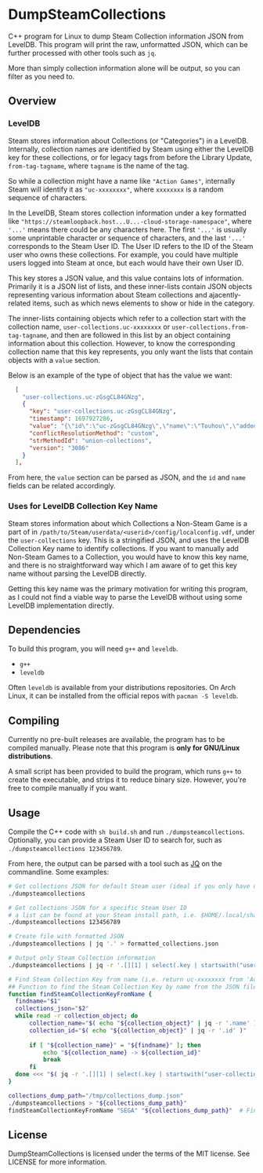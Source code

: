 # DumpSteamCollections
C++ program for Linux to dump Steam Collection information JSON from LevelDB. This program will print the raw, unformatted JSON, which can be further processed with other tools such as `jq`.

More than simply collection information alone will be output, so you can filter as you need to.

## Overview
### LevelDB
Steam stores information about Collections (or "Categories") in a LevelDB. Internally, collection names are identified by Steam using either the LevelDB key for these collections, or for legacy tags from before the Library Update, `from-tag-tagname`, where `tagname` is the name of the tag.

So while a collection might have a name like `"Action Games"`, internally Steam will identify it as `"uc-xxxxxxxx"`, where `xxxxxxxx` is a random sequence of characters.

In the LevelDB, Steam stores collection information under a key formatted like `"https://steamloopback.host...U...-cloud-storage-namespace"`, where `'...'` means there could be any characters here. The first `'...'` is usually some unprintable character or sequence of characters, and the last `'...'` corresponds to the Steam User ID. The User ID refers to the ID of the Steam user who owns these collections. For example, you could have multiple users logged into Steam at once, but each would have their own User ID.

This key stores a JSON value, and this value contains lots of information. Primarily it is a JSON list of lists, and these inner-lists contain JSON objects representing various information about Steam collections and ajacently-related items, such as which news elements to show or hide in the category.

The inner-lists containing objects which refer to a collection start with the collection name, `user-collections.uc-xxxxxxxx` or `user-collections.from-tag-tagname`, and then are followed in this list by an object containing information about this collection. However, to know the corresponding collection name that this key represents, you only want the lists that contain objects with a `value` section.

Below is an example of the type of object that has the value we want:
```json
  [
    "user-collections.uc-zGsgCL84GNzg",
    {
      "key": "user-collections.uc-zGsgCL84GNzg",
      "timestamp": 1697927286,
      "value": "{\"id\":\"uc-zGsgCL84GNzg\",\"name\":\"Touhou\",\"added\":[1584090,1100140,851100],\"removed\":[]}",
      "conflictResolutionMethod": "custom",
      "strMethodId": "union-collections",
      "version": "3086"
    }
  ],
```

From here, the `value` section can be parsed as JSON, and the `id` and `name` fields can be related accordingly.

### Uses for LevelDB Collection Key Name
Steam stores information about which Collections a Non-Steam Game is a part of in `/path/to/Steam/userdata/<userid>/config/localconfig.vdf`, under the `user-collections` key. This is a stringified JSON, and uses the LevelDB Collection Key name to identify collections. If you want to manually add Non-Steam Games to a Collection, you would have to know this key name, and there is no straightforward way which I am aware of to get this key name without parsing the LevelDB directly.

Getting this key name was the primary motivation for writing this program, as I could not find a viable way to parse the LevelDB without using some LevelDB implementation directly.

## Dependencies
To build this program, you will need `g++` and `leveldb`.
- `g++`
- `leveldb`

Often `leveldb` is available from your distributions repositories. On Arch Linux, it can be installed from the official repos with `pacman -S leveldb`. 

## Compiling
Currently no pre-built releases are available, the program has to be compiled manually. Please note that this program is **only for GNU/Linux distributions**.

A small script has been provided to build the program, which runs `g++` to create the executable, and strips it to reduce binary size. However, you're free to compile manually if you want.

## Usage
Compile the C++ code with `sh build.sh` and run `./dumpsteamcollections`. Optionally, you can provide a Steam User ID to search for, such as `./dumpsteamcollections 123456789`.

From here, the output can be parsed with a tool such as [JQ](https://github.com/jqlang/jq) on the commandline. Some examples:

```bash
# Get collections JSON for default Steam user (ideal if you only have one Steam User logged in)
./dumpsteamcollections

# Get collections JSON for a specific Steam User ID
# a list can be found at your Steam install path, i.e. $HOME/.local/share/Steam/config/loginusers.vdf
./dumpsteamcollections 123456789

# Create file with formatted JSON
./dumpsteamcollections | jq '.' > formatted_collections.json

# Output only Steam Collection information
./dumpsteamcollections | jq -r '.[][1] | select(.key | startswith("user-collections")) | select (.value != null) | .value | fromjson | tojson'

# Find Steam Collection Key from name (i.e. return uc-xxxxxxxx from 'Action Games')
## Function to find the Steam Collection Key by name from the JSON file using jq
function findSteamCollectionKeyFromName {
  findname="$1"
  collections_json="$2"
  while read -r collection_object; do
      collection_name="$( echo "${collection_object}" | jq -r '.name' )"
      collection_id="$( echo "${collection_object}" | jq -r '.id' )"
  
      if [ "${collection_name}" = "${findname}" ]; then
          echo "${collection_name} -> ${collection_id}"
          break
      fi
  done <<< "$( jq -r '.[][1] | select(.key | startswith("user-collections")) | select (.value != null) | .value | fromjson | tojson' "${collections_json}" )"
}

collections_dump_path="/tmp/collections_dump.json"
./dumpsteamcollections > "${collections_dump_path}"
findSteamCollectionKeyFromName "SEGA" "${collections_dump_path}"  # Find Key ID for collection named "SEGA"
```

## License
DumpSteamCollections is licensed under the terms of the MIT license. See LICENSE for more information.
